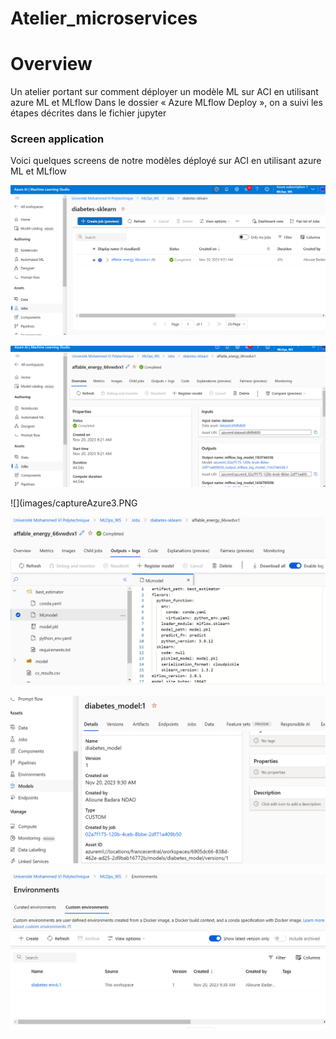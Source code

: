 # Atelier_microservices

# Overview
Un atelier portant sur comment déployer un modèle ML sur ACI en utilisant azure ML et
MLflow 
Dans le dossier « Azure MLflow Deploy », on a suivi les étapes décrites dans le fichier jupyter

### Screen application
Voici quelques screens de notre modèles déployé sur ACI en utilisant azure ML et
MLflow 

  ![](images/captureAzure1.PNG)

  ![](images/captureAzure2.PNG)

  ![](images/captureAzure3.PNG

  ![](images/captureAzure4.PNG)

  ![](images/captureAzure5.PNG)

  ![](images/captureAzure6.PNG)


